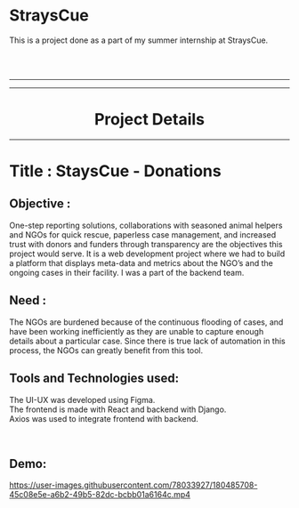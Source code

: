 # StraysCue
This is a project done as a part of my summer internship at StraysCue.

<br/>
<br/>


---
---

<h1 align="center">Project Details</h1>

---



# Title : StaysCue - Donations


## Objective :

One-step reporting solutions, collaborations with seasoned animal 
helpers and NGOs for quick rescue, paperless case management, and 
increased trust with donors and funders through transparency are 
the objectives this project would serve. It is a web development
project where we had to build a platform that displays meta-data
and metrics about the NGO’s and the ongoing cases in their facility.
I was a part of the backend team.
<br/>


## Need :
The NGOs are burdened because of the continuous flooding of cases, and
have been working inefficiently as they are unable to capture enough
details about a particular case. Since there is true lack of automation
in this process, the NGOs can greatly benefit from this tool.
<br/>


## Tools and Technologies used:
The UI-UX was developed using Figma.<br/>
The frontend is made with React and backend with Django. <br/>
Axios was used to integrate frontend with backend. 

<br/>



## Demo:



https://user-images.githubusercontent.com/78033927/180485708-45c08e5e-a6b2-49b5-82dc-bcbb01a6164c.mp4


